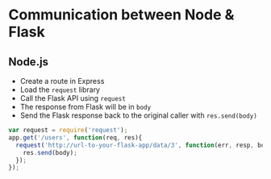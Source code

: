 # Communication between Node & Flask

## Node.js

* Create a route in Express
* Load the `request` library
* Call the Flask API using `request`
* The response from Flask will be in `body`
* Send the Flask response back to the original caller with `res.send(body)`

```js
var request = require('request');
app.get('/users', function(req, res){
  request('http://url-to-your-flask-app/data/3', function(err, resp, body){
    res.send(body);
  });
});
```

